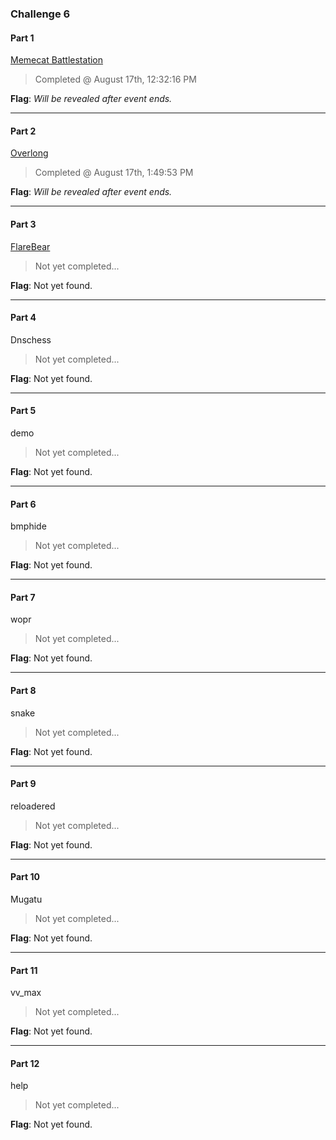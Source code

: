 ### Challenge 6

#### Part 1
[Memecat Battlestation](https://github.com/PlutonusDev/FlareOn/tree/Challenge6/1%20-%20Memecat%20Battlestation)
>Completed @ August 17th, 12:32:16 PM

**Flag**: *Will be revealed after event ends.*

---

#### Part 2
[Overlong](https://github.com/PlutonusDev/FlareOn/tree/Challenge6/2%20-%20Overlong)
>Completed @ August 17th, 1:49:53 PM

**Flag**: *Will be revealed after event ends.*

---

#### Part 3
[FlareBear](https://github.com/PlutonusDev/FlareOn/tree/Challenge6/3%20-%20FlareBear)
>Not yet completed...

**Flag**: Not yet found.

---

#### Part 4
Dnschess
>Not yet completed...

**Flag**: Not yet found.

---

#### Part 5
demo
>Not yet completed...

**Flag**: Not yet found.

---

#### Part 6
bmphide
>Not yet completed...

**Flag**: Not yet found.

---

#### Part 7
wopr
>Not yet completed...

**Flag**: Not yet found.

---

#### Part 8
snake
>Not yet completed...

**Flag**: Not yet found.

---

#### Part 9
reloadered
>Not yet completed...

**Flag**: Not yet found.

---

#### Part 10
Mugatu
>Not yet completed...

**Flag**: Not yet found.

---

#### Part 11
vv_max
>Not yet completed...

**Flag**: Not yet found.

---

#### Part 12
help
>Not yet completed...

**Flag**: Not yet found.